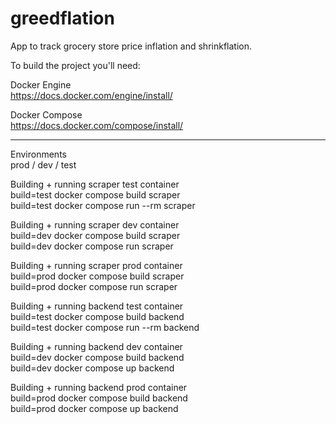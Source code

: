 # greedflation
App to track grocery store price inflation and shrinkflation.

To build the project you'll need:

Docker Engine  
https://docs.docker.com/engine/install/

Docker Compose  
https://docs.docker.com/compose/install/

---

Environments  
prod / dev / test

Building + running scraper test container  
build=test docker compose build scraper  
build=test docker compose run --rm scraper

Building + running scraper dev container  
build=dev docker compose build scraper  
build=dev docker compose run scraper

Building + running scraper prod container  
build=prod docker compose build scraper  
build=prod docker compose run scraper

Building + running backend test container  
build=test docker compose build backend  
build=test docker compose run --rm backend

Building + running backend dev container  
build=dev docker compose build backend  
build=dev docker compose up backend

Building + running backend prod container  
build=prod docker compose build backend  
build=prod docker compose up backend

